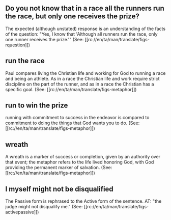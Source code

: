 ## Do you not know that in a race all the runners run the race, but only one receives the prize?  ##

The expected (although unstated) response is an understanding of the facts of the question: "Yes, I know that 'Although all runners run the race, only one runner receives the prize.'" (See:  [[rc://en/ta/man/translate/figs-rquestion]])

## run the race ##

Paul compares living the Christian life and working for God to running a race and being an athlete. As in a race the Christian life and work require strict discipline on the part of the runner, and as in a race the Christian has a specific goal. (See: [[rc://en/ta/man/translate/figs-metaphor]])

## run to win the prize ##

running with commitment to success in the endeavor is compared to commitment to doing the things that God wants you to do.  (See: [[rc://en/ta/man/translate/figs-metaphor]])

## wreath ##

A wreath is a marker of success or completion, given by an authority over that event; the metaphor refers to the life lived honoring God, with God providing the permanent marker of salvation.  (See: [[rc://en/ta/man/translate/figs-metaphor]])

## I myself might not be disqualified ##

The Passive form is rephrased to the Active form of the sentence. AT: "the judge might not disqualify me." (See: [[rc://en/ta/man/translate/figs-activepassive]])